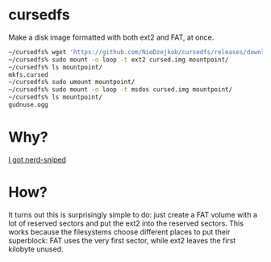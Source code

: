 # cursedfs

Make a disk image formatted with both ext2 and FAT, at once.

```bash
~/cursedfs% wget 'https://github.com/NieDzejkob/cursedfs/releases/download/v1.0/cursed.img'
~/cursedfs% sudo mount -o loop -t ext2 cursed.img mountpoint/
~/cursedfs% ls mountpoint/
mkfs.cursed
~/cursedfs% sudo umount mountpoint/
~/cursedfs% sudo mount -o loop -t msdos cursed.img mountpoint/
~/cursedfs% ls mountpoint/
gudnuse.ogg
```

# Why?

[I got nerd-sniped](https://twitter.com/Foone/status/1217162186130198529?s=20)

# How?

It turns out this is surprisingly simple to do: just create a FAT volume with a
lot of reserved sectors and put the ext2 into the reserved sectors. This works
because the filesystems choose different places to put their superblock: FAT
uses the very first sector, while ext2 leaves the first kilobyte unused.
